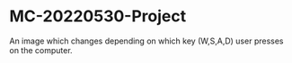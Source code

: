 # MC-20220530-Project
An image which changes depending on which key (W,S,A,D) user presses on the computer.
